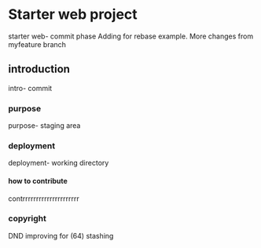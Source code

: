 # Starter web project
starter web- commit phase
Adding for rebase example. More changes from myfeature branch
## introduction
intro- commit
### purpose
purpose- staging area
### deployment
deployment- working directory
#### how to contribute
contrrrrrrrrrrrrrrrrrrrrr
### copyright
DND improving for (64) stashing